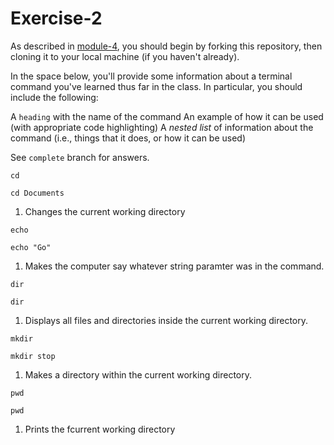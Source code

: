 # Exercise-2

As described in [module-4](https://github.com/INFO-201/m4-git-intro), you should begin by forking this repository, then cloning it to your local machine (if you haven't already).

In the space below, you'll provide some information about a terminal command you've learned thus far in the class. In particular, you should include the following:

A `heading` with the name of the command
An example of how it can be used (with appropriate code highlighting)
A _nested list_ of information about the command (i.e., things that it does, or how it can be used)

See `complete` branch for answers.

`cd` 
```
cd Documents
```
1. Changes the current working directory

`echo`
```
echo "Go"
```
1. Makes the computer say whatever string paramter was in the command. 

`dir`
```
dir
```
1. Displays all files and directories inside the current working directory. 

`mkdir`
```
mkdir stop
```
1. Makes a directory within the current working directory. 

`pwd` 
```
pwd
```
1. Prints the fcurrent working directory